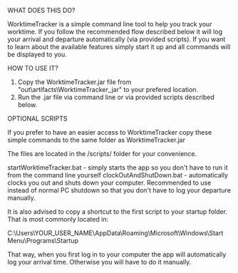 WHAT DOES THIS DO?

WorktimeTracker is a simple command line tool to help you track your worktime. If you follow the recommended flow described below it will log your arrival and departure automatically (via provided scripts). If you want to learn about the available features simply start it up and all commands will be displayed to you.

HOW TO USE IT?

1. Copy the WorktimeTracker.jar file from "out\artifacts\WorktimeTracker_jar" to your prefered location.
2. Run the .jar file via command line or via provided scripts described below.

OPTIONAL SCRIPTS

If you prefer to have an easier access to WorktimeTracker copy these simple commands to the same folder as WorktimeTracker.jar

The files are located in the /scripts/ folder for your convenience.

startWorktimeTracker.bat - simply starts the app so you don't have to run it from the command line yourself
clockOutAndShutDown.bat - automatically clocks you out and shuts down your computer. Recommended to use instead of normal PC shutdown so that you don't have to log your departure manually.

It is also advised to copy a shortcut to the first script to your startup folder. That is most commonly located in:

C:\Users\YOUR_USER_NAME\AppData\Roaming\Microsoft\Windows\Start Menu\Programs\Startup

That way, when you first log in to your computer the app will automatically log your arrival time. Otherwise you will have to do it manually.